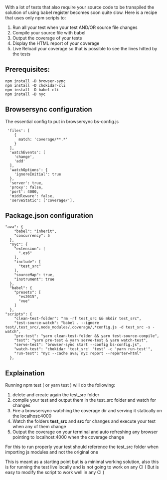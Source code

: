 With a lot of tests that also require your source code to be transpiled the solution of using babel 
register becomes soon quite slow. Here is a recipe that uses only npm scripts to:

1. Run all your test when your test AND/OR source file changes
1. Compile your source file with babel
1. Output the coverage of your tests
1. Display the HTML report of your coverage
1. Live Reload your coverage so that is possible to see the lines hitted by the tests

## Prerequisites: 


```
npm install -D browser-sync
npm install -D chokidar-cli
npm install -D babel-cli
npm install -D nyc

```

## Browsersync configuration 

The essential config to put in browsersync bs-config.js

```
 'files': [
    {
      match: 'coverage/**.*'
    }
  ],
  'watchEvents': [
    'change',
    'add'
  ],
  'watchOptions': {
    'ignoreInitial': true
  },
  'server': true,
  'proxy': false,
  'port': 4000,
  'middleware': false,
  'serveStatic': ['coverage/'],

```

## Package.json configuration

```
"ava": {
    "babel": "inherit",
    "concurrency": 5
  },
  "nyc": {
    "extension": [
      ".es6"
    ],
    "include": [
      "test_src"
    ],
    "sourceMap": true,
    "instrument": true
  },
  "babel": {
    "presets": [
      "es2015",
      "vue"
    ]
  },
"scripts": {
    "clean-test-folder": "rm -rf test_src && mkdir test_src",
    "test-source-watch": "babel . --ignore test/,test_src/,node_modules/,coverage/,*config.js -d test_src -s -watch",
    "pre-test": "yarn clean-test-folder && yarn test-source-compile",
    "test": "yarn pre-test & yarn serve-test & yarn watch-test",
    "serve-test": "browser-sync start --config bs-config.js",
    "watch-test": "chokidar 'test_src' 'test' -c 'yarn run-test'",
    "run-test": "nyc --cache ava; nyc report --reporter=html"
  },
```


## Explaination

Running npm test ( or yarn test ) will do the following: 
1. delete and create again the test_src folder
1. compile your test and output them in the test_src folder and watch for changes
1. Fire a browsersync watching the coverage dir and serving it statically on the localhost:4000
1. Watch the folders **test_src** and **src** for changes and execute your test when any of them change
1. Output the coverage on your terminal and auto refreshing any browser pointing to localhost:4000 when the coverage change

For this to run properly your test should reference the test_src folder when importing js modules and not the original one

This is meant as a starting point but is a minimal working solution, also this is for running the test live locally
and is not going to work on any CI ( But is easy to modify the script to work well in any CI )



